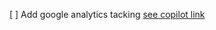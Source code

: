 [ ] Add google analytics tacking [see copilot link](https://github.com/copilot/c/a2c614e9-90fe-446e-805f-a6c70920407c)